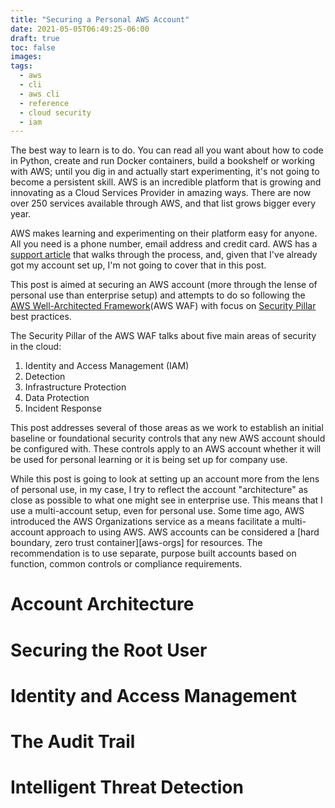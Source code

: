 ```yaml
---
title: "Securing a Personal AWS Account"
date: 2021-05-05T06:49:25-06:00
draft: true
toc: false
images:
tags:
  - aws
  - cli
  - aws cli
  - reference
  - cloud security
  - iam
---
```


The best way to learn is to do. You can read all you want about how to code in Python, create and run Docker containers, build a bookshelf or working with AWS; until you dig in and actually start experimenting, it's not going to become a persistent skill. AWS is an incredible platform that is growing and innovating as a Cloud Services Provider in amazing ways. There are now over 250 services available through AWS, and that list grows bigger every year.

AWS makes learning and experimenting on their platform easy for anyone. All you need is a phone number, email address and credit card. AWS has a [support article][create-account] that walks through the process, and, given that I've already got my account set up, I'm not going to cover that in this post.

This post is aimed at securing an AWS account (more through the lense of personal use than enterprise setup) and attempts to do so following the [AWS Well-Architected Framework][aws-waf](AWS WAF) with focus on [Security Pillar][security-pillar] best practices.

The Security Pillar of the AWS WAF talks about five main areas of security in the cloud:

  1. Identity and Access Management (IAM)
  2. Detection
  3. Infrastructure Protection
  4. Data Protection
  5. Incident Response

This post addresses several of those areas as we work to establish an initial baseline or foundational security controls that any new AWS account should be configured with. These controls apply to an AWS account whether it will be used for personal learning or it is being set up for company use.

While this post is going to look at setting up an account more from the lens of personal use, in my case, I try to reflect the account "architecture" as close as possible to what one might see in enterprise use. This means that I use a multi-account setup, even for personal use. Some time ago, AWS introduced the AWS Organizations service as a means facilitate a multi-account approach to using AWS. AWS accounts can be considered a [hard boundary, zero trust container][aws-orgs] for resources. The recommendation is to use separate, purpose built accounts based on function, common controls or compliance requirements.


# Account Architecture



# Securing the Root User



# Identity and Access Management


# The Audit Trail


# Intelligent Threat Detection


[create-account]: https://aws.amazon.com/premiumsupport/knowledge-center/create-and-activate-aws-account/ "Create and Activate an AWS Account"
[aws-waf]: https://docs.aws.amazon.com/wellarchitected/latest/framework/welcome.html "AWS WAF Home Page"
[security-pillar]: https://docs.aws.amazon.com/wellarchitected/latest/security-pillar/welcome.html "AWS WAF Security Pillar Home Page"
[aws-org]: https://docs.aws.amazon.com/wellarchitected/latest/security-pillar/aws-account-management-and-separation.html "AWS Multi-Account Management and Separation"